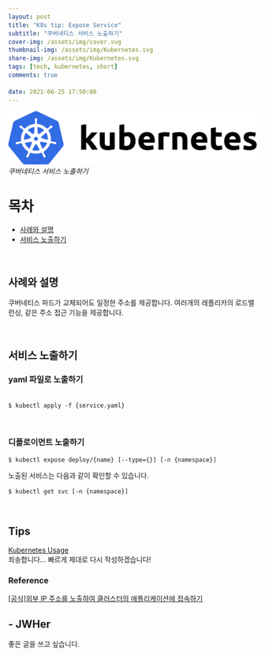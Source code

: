```yaml
---
layout: post
title: "K8s tip: Expose Service"
subtitle: "쿠버네티스 서비스 노출하기"
cover-img: /assets/img/cover.svg
thumbnail-img: /assets/img/Kubernetes.svg
share-img: /assets/img/Kubernetes.svg
tags: [tech, kubernetes, short]
comments: true

date: 2021-06-25 17:50:00 
---
```


<!-- image repository: https://raw.githubusercontent.com/JWHer/jwher.github.io/master/_posts/images/ -->

![Alt](https://raw.githubusercontent.com/JWHer/jwher.github.io/master/_posts/images/kubernetes.png "kubernetes")  
*쿠버네티스 서비스 노출하기*  

# 목차
* [사례와 설명](#사례와-설명)
* [서비스 노출하기](#서비스-노출하기)

<br/>

## 사례와 설명
   
쿠버네티스 파드가 교체되어도 일정한 주소를 제공합니다.
여러개의 레플리카의 로드밸런싱, 같은 주소 접근 기능을 제공합니다.

<br/>

## 서비스 노출하기

### yaml 파일로 노출하기
```shell

$ kubectl apply -f {service.yaml}
```

<br/>

### 디플로이먼트 노출하기
```shell
$ kubectl expose deploy/{name} [--type={}] [-n {namespace}]
```

노출된 서비스는 다음과 같이 확인할 수 있습니다.
```shell
$ kubectl get svc [-n {namespace}]
```

<br/>

## Tips

[Kubernetes Usage](https://jwher.github.io/2021-05-28-kubernetes-usage/)  
죄송합니다... 빠르게 제대로 다시 작성하겠습니다!

### Reference  

[[공식]외부 IP 주소를 노출하여 클러스터의 애플리케이션에 접속하기](https://kubernetes.io/ko/docs/tutorials/stateless-application/expose-external-ip-address/)  

## - JWHer  
좋은 글을 쓰고 싶습니다.

<!-- update log -->
<!--
본문에 추가할 내용을 적는다.
-->